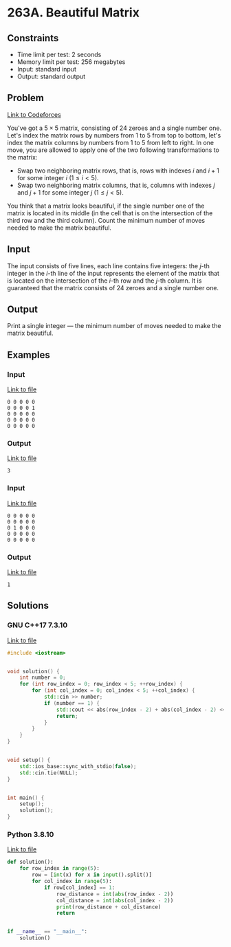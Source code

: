 # 263A. Beautiful Matrix

## Constraints

  - Time limit per test: 2 seconds
  - Memory limit per test: 256 megabytes
  - Input: standard input
  - Output: standard output

## Problem

[Link to Codeforces](https://codeforces.com/problemset/problem/263/A)

You've got a $5 \times 5$ matrix, consisting of 24 zeroes and a single number one. Let's index the matrix rows by numbers from 1 to 5 from top to bottom, let's index the matrix columns by numbers from 1 to 5 from left to right. In one move, you are allowed to apply one of the two following transformations to the matrix:

  - Swap two neighboring matrix rows, that is, rows with indexes $i$ and $i + 1$ for some integer $i$ $(1 \leq i \lt 5)$.
  - Swap two neighboring matrix columns, that is, columns with indexes $j$ and $j + 1$ for some integer $j$ $(1 \leq j \lt 5)$.

You think that a matrix looks beautiful, if the single number one of the matrix is located in its middle (in the cell that is on the intersection of the third row and the third column). Count the minimum number of moves needed to make the matrix beautiful.

## Input

The input consists of five lines, each line contains five integers: the $j$-th integer in the $i$-th line of the input represents the element of the matrix that is located on the intersection of the $i$-th row and the $j$-th column. It is guaranteed that the matrix consists of 24 zeroes and a single number one.

## Output

Print a single integer — the minimum number of moves needed to make the matrix beautiful.

## Examples

### Input

[Link to file](input_0.txt)

```
0 0 0 0 0
0 0 0 0 1
0 0 0 0 0
0 0 0 0 0
0 0 0 0 0
```

### Output

[Link to file](expected_0.txt)

```
3
```

### Input

[Link to file](input_1.py)

```
0 0 0 0 0
0 0 0 0 0
0 1 0 0 0
0 0 0 0 0
0 0 0 0 0
```

### Output

[Link to file](expected_1.py)

```
1
```

## Solutions

### GNU C++17 7.3.10

[Link to file](solution.cpp)

```cpp
#include <iostream>


void solution() {
    int number = 0;
    for (int row_index = 0; row_index < 5; ++row_index) {
        for (int col_index = 0; col_index < 5; ++col_index) {
            std::cin >> number;
            if (number == 1) {
                std::cout << abs(row_index - 2) + abs(col_index - 2) << '\n';
                return;
            }
        }
    }
}


void setup() {
    std::ios_base::sync_with_stdio(false);
    std::cin.tie(NULL);
}


int main() {
    setup();
    solution();
}
```

### Python 3.8.10

[Link to file](solution.py)

```python
def solution():
    for row_index in range(5):
        row = [int(x) for x in input().split()]
        for col_index in range(5):
            if row[col_index] == 1:
                row_distance = int(abs(row_index - 2))
                col_distance = int(abs(col_index - 2))
                print(row_distance + col_distance)
                return


if __name__ == "__main__":
	solution()
```
